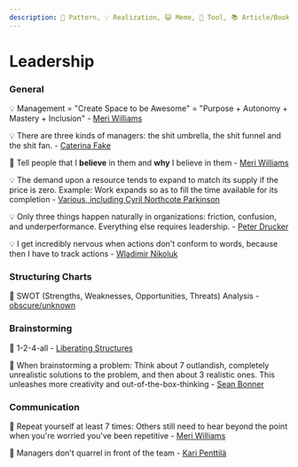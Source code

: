 ```yaml
---
description: 🐾 Pattern, 💡 Realization, 😺 Meme, 🔭 Tool, 📚 Article/Book
---
```


# Leadership

### General

💡 Management = "Create Space to be Awesome" = "Purpose + Autonomy + Mastery + Inclusion" - [Meri Williams](https://vimeo.com/99813968)

💡 There are three kinds of managers: the shit umbrella, the shit funnel and the shit fan. - [Caterina Fake](https://twitter.com/caterina/status/6715084157)

🐾 Tell people that I **believe** in them and **why** I believe in them - [Meri Williams](https://www.slideshare.net/meriwilliams/5-things-i-wish-id-known-sooner-about-scaling-teams-culture-at-turing-fest)

💡 The demand upon a resource tends to expand to match its supply if the price is zero. Example: Work expands so as to fill the time available for its completion - [Various, including Cyril Northcote Parkinson](https://en.wikipedia.org/wiki/Parkinson's_law)

💡 Only three things happen naturally in organizations: friction, confusion, and underperformance. Everything else requires leadership. - [Peter Drucker](https://en.wikipedia.org/wiki/Peter_Drucker)

:bulb: I get incredibly nervous when actions don't conform to words, because then I have to track actions - [Wladimir Nikoluk](https://www.linkedin.com/in/wladimir-nikoluk-2b498732/)

### Structuring Charts

🔭 SWOT (Strengths, Weaknesses, Opportunities, Threats) Analysis - [obscure/unknown](https://en.wikipedia.org/wiki/SWOT_analysis)

### Brainstorming

🐾 1-2-4-all - [Liberating Structures](http://www.liberatingstructures.com/1-1-2-4-all/)

🐾 When brainstorming a problem: Think about 7 outlandish, completely unrealistic solutions to the problem, and then about 3 realistic ones. This unleashes more creativity and out-of-the-box-thinking - [Sean Bonner](https://www.linkedin.com/in/seanbonner/)

### Communication

🐾 Repeat yourself at least 7 times: Others still need to hear beyond the point when you're worried you've been repetitive - [Meri Williams](https://www.slideshare.net/meriwilliams/5-things-i-wish-id-known-sooner-about-scaling-teams-culture-at-turing-fest)

🐾 Managers don't quarrel in front of the team - [Kari Penttilä](https://www.linkedin.com/in/kari-penttil%C3%A4-0815a/)

